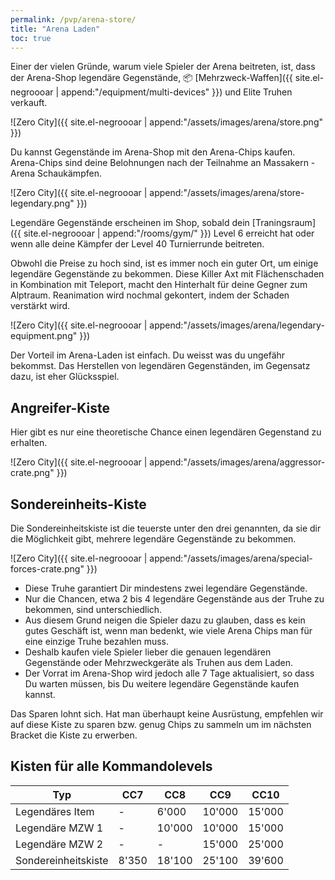 ```yaml
---
permalink: /pvp/arena-store/
title: "Arena Laden"
toc: true
---
```


Einer der vielen Gründe, warum viele Spieler der Arena beitreten, ist, dass der Arena-Shop legendäre Gegenstände, :package: [Mehrzweck-Waffen]({{ site.el-negroooar | append:"/equipment/multi-devices" }}) und Elite Truhen verkauft.

![Zero City]({{ site.el-negroooar | append:"/assets/images/arena/store.png" }})

Du kannst Gegenstände im Arena-Shop mit den Arena-Chips kaufen. Arena-Chips sind deine Belohnungen nach der Teilnahme an Massakern - Arena Schaukämpfen.

![Zero City]({{ site.el-negroooar | append:"/assets/images/arena/store-legendary.png" }})

Legendäre Gegenstände erscheinen im Shop, sobald dein [Traningsraum]({{ site.el-negroooar | append:"/rooms/gym/" }}) Level 6 erreicht hat oder wenn alle deine Kämpfer der Level 40 Turnierrunde beitreten.

Obwohl die Preise zu hoch sind, ist es immer noch ein guter Ort, um einige legendäre Gegenstände zu bekommen. Diese Killer Axt mit Flächenschaden in Kombination mit Teleport, macht den Hinterhalt für deine Gegner zum Alptraum. Reanimation wird nochmal gekontert, indem der Schaden verstärkt wird.

![Zero City]({{ site.el-negroooar | append:"/assets/images/arena/legendary-equipment.png" }})

Der Vorteil im Arena-Laden ist einfach. Du weisst was du ungefähr bekommst. Das Herstellen von legendären Gegenständen, im Gegensatz dazu, ist eher Glücksspiel.

## Angreifer-Kiste

Hier gibt es nur eine theoretische Chance einen legendären Gegenstand zu erhalten.

![Zero City]({{ site.el-negroooar | append:"/assets/images/arena/aggressor-crate.png" }})

## Sondereinheits-Kiste

Die Sondereinheitskiste ist die teuerste unter den drei genannten, da sie dir die Möglichkeit gibt, mehrere legendäre Gegenstände zu bekommen.

![Zero City]({{ site.el-negroooar | append:"/assets/images/arena/special-forces-crate.png" }})

- Diese Truhe garantiert Dir mindestens zwei legendäre Gegenstände.
- Nur die Chancen, etwa 2 bis 4 legendäre Gegenstände aus der Truhe zu bekommen, sind unterschiedlich.
- Aus diesem Grund neigen die Spieler dazu zu glauben, dass es kein gutes Geschäft ist, wenn man bedenkt, wie viele Arena Chips man für eine einzige Truhe bezahlen muss.
- Deshalb kaufen viele Spieler lieber die genauen legendären Gegenstände oder Mehrzweckgeräte als Truhen aus dem Laden.
- Der Vorrat im Arena-Shop wird jedoch alle 7 Tage aktualisiert, so dass Du warten müssen, bis Du weitere legendäre Gegenstände kaufen kannst.

Das Sparen lohnt sich. Hat man überhaupt keine Ausrüstung, empfehlen wir auf diese Kiste zu sparen bzw. genug Chips zu sammeln um im nächsten Bracket die Kiste zu erwerben.

## Kisten für alle Kommandolevels

| Typ | CC7 | CC8 | CC9 | CC10 |
|-----|-----|-----|-----|------|
|Legendäres Item		|	   -|  6'000| 10'000| 15'000|
|Legendäre MZW 1		|	   -| 10'000| 10'000| 15'000|
|Legendäre MZW 2		|	   -|	   -| 15'000| 25'000|
|Sondereinheitskiste	|  8'350| 18'100| 25'100| 39'600|
